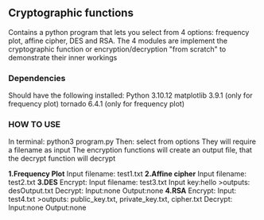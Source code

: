 <h2>Cryptographic functions</h2>
Contains a python program that lets you select from 4 options: frequency plot, affine cipher, DES and RSA.
The 4 modules are implement the cryptographic function or encryption/decryption "from scratch" to demonstrate
their inner workings


<h3>Dependencies</h3>
Should have the following installed:
    Python 3.10.12
    matplotlib 3.9.1 (only for frequency plot)
    tornado 6.4.1 (only for frequency plot)


<h3>HOW TO USE</h3>
In terminal:
    python3 program.py
Then:
    select from options
    They will require a filename as input
    The encryption functions will create an output file, that the decrypt function will decrypt 

<b>1.Frequency Plot</b>
    Input filename: test1.txt
<b>2.Affine cipher</b>
    Input filename: test2.txt
<b>3.DES</b>
    Encrypt:
        Input filename: test3.txt
        Input key:hello
        >outputs: desOutput.txt
    Decrypt:
        Input:none
        Output:none
<b>4.RSA</b>
    Encrypt:
        Input: test4.txt
        >outputs: public_key.txt, private_key.txt, cipher.txt
    Decrypt:
        Input:none
        Output:none
